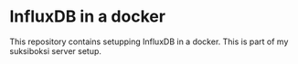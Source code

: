 # InfluxDB in a docker

This repository contains setupping InfluxDB in a docker. This is part of my suksiboksi server setup.
